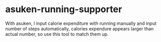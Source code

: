 # asuken-running-supporter
With asuken, I input calorie expenditure with running manually and input number of steps automatically, calories expendure appears larger than actual number, so use this tool to match them up.
